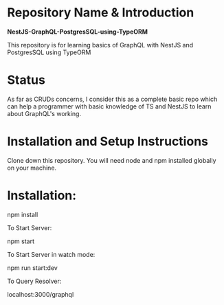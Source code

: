 # Repository Name & Introduction
**NestJS-GraphQL-PostgresSQL-using-TypeORM** 

This repository is for learning basics of GraphQL with NestJS and PostgresSQL using TypeORM

# Status
As far as CRUDs concerns, I consider this as a complete basic repo which can help a programmer with basic knowledge of
TS and NestJS to learn about GraphQL's working.

# Installation and Setup Instructions
Clone down this repository. You will need node and npm installed globally on your machine.

# Installation:

npm install

To Start Server:

npm start

To Start Server in watch mode:

npm run start:dev

To Query Resolver:

localhost:3000/graphql
